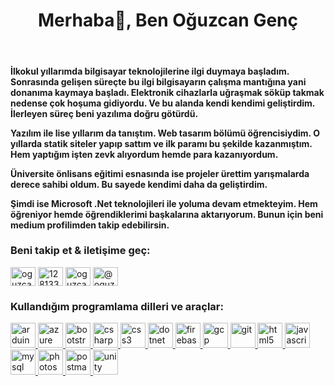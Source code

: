 <h1 align="center">Merhaba👋, Ben Oğuzcan Genç</h1> <br>

<h4>İlkokul yıllarımda bilgisayar teknolojilerine ilgi duymaya başladım.
Sonrasında gelişen süreçte bu ilgi bilgisayarın çalışma mantığına yani donanıma kaymaya başladı. Elektronik cihazlarla uğraşmak söküp takmak nedense çok hoşuma gidiyordu. Ve bu alanda kendi kendimi geliştirdim. İlerleyen süreç beni yazılıma doğru götürdü.

Yazılım ile lise yıllarım da tanıştım. Web tasarım bölümü öğrencisiydim. O yıllarda statik siteler yapıp sattım ve ilk paramı bu şekilde kazanmıştım. Hem yaptığım işten zevk alıyordum hemde para kazanıyordum.

Üniversite önlisans eğitimi esnasında ise projeler ürettim yarışmalarda derece sahibi oldum. Bu sayede kendimi daha da geliştirdim.

Şimdi ise Microsoft .Net teknolojileri ile yoluma devam etmekteyim. Hem öğreniyor hemde öğrendiklerimi başkalarına aktarıyorum. Bunun için beni medium profilimden takip edebilirsin.
</h4>



<h3 align="left">Beni takip et & iletişime geç:</h3>
<p align="left">
<a href="https://linkedin.com/in/oguzcan-genc" target="blank"><img align="center" src="https://cdn.jsdelivr.net/npm/simple-icons@3.0.1/icons/linkedin.svg" alt="oguzcan-genc" height="30" width="40" /></a>
<a href="https://stackoverflow.com/users/12813338" target="blank"><img align="center" src="https://cdn.jsdelivr.net/npm/simple-icons@3.0.1/icons/stackoverflow.svg" alt="12813338" height="30" width="40" /></a>
<a href="https://instagram.com/_oguzcangenc" target="blank"><img align="center" src="https://cdn.jsdelivr.net/npm/simple-icons@3.0.1/icons/instagram.svg" alt="oguzcan.genc" height="30" width="40" /></a>
<a href="https://medium.com/@oguzcangenc" target="blank"><img align="center" src="https://cdn.jsdelivr.net/npm/simple-icons@3.0.1/icons/medium.svg" alt="@oguzcangenc" height="30" width="40" /></a>
</p>

<h3 align="left">Kullandığım programlama dilleri ve araçlar:</h3>
<p align="left"> <a href="https://www.arduino.cc/" target="_blank"> <img src="https://cdn.worldvectorlogo.com/logos/arduino-1.svg" alt="arduino" width="40" height="40"/> </a> <a href="https://azure.microsoft.com/en-in/" target="_blank"> <img src="https://www.vectorlogo.zone/logos/microsoft_azure/microsoft_azure-icon.svg" alt="azure" width="40" height="40"/> </a> <a href="https://getbootstrap.com" target="_blank"> <img src="https://devicons.github.io/devicon/devicon.git/icons/bootstrap/bootstrap-plain.svg" alt="bootstrap" width="40" height="40"/> </a> <a href="https://www.w3schools.com/cs/" target="_blank"> <img src="https://devicons.github.io/devicon/devicon.git/icons/csharp/csharp-original.svg" alt="csharp" width="40" height="40"/> </a> <a href="https://www.w3schools.com/css/" target="_blank"> <img src="https://devicons.github.io/devicon/devicon.git/icons/css3/css3-original-wordmark.svg" alt="css3" width="40" height="40"/> </a> <a href="https://dotnet.microsoft.com/" target="_blank"> <img src="https://devicons.github.io/devicon/devicon.git/icons/dot-net/dot-net-original-wordmark.svg" alt="dotnet" width="40" height="40"/> </a> <a href="https://firebase.google.com/" target="_blank"> <img src="https://www.vectorlogo.zone/logos/firebase/firebase-icon.svg" alt="firebase" width="40" height="40"/> </a> <a href="https://cloud.google.com" target="_blank"> <img src="https://www.vectorlogo.zone/logos/google_cloud/google_cloud-icon.svg" alt="gcp" width="40" height="40"/> </a> <a href="https://git-scm.com/" target="_blank"> <img src="https://www.vectorlogo.zone/logos/git-scm/git-scm-icon.svg" alt="git" width="40" height="40"/> </a> <a href="https://www.w3.org/html/" target="_blank"> <img src="https://devicons.github.io/devicon/devicon.git/icons/html5/html5-original-wordmark.svg" alt="html5" width="40" height="40"/> </a> <a href="https://developer.mozilla.org/en-US/docs/Web/JavaScript" target="_blank"> <img src="https://devicons.github.io/devicon/devicon.git/icons/javascript/javascript-original.svg" alt="javascript" width="40" height="40"/> </a> <a href="https://www.mysql.com/" target="_blank"> <img src="https://devicons.github.io/devicon/devicon.git/icons/mysql/mysql-original-wordmark.svg" alt="mysql" width="40" height="40"/> </a> <a href="https://www.photoshop.com/en" target="_blank"> <img src="https://devicons.github.io/devicon/devicon.git/icons/photoshop/photoshop-plain.svg" alt="photoshop" width="40" height="40"/> </a> <a href="https://postman.com" target="_blank"> <img src="https://www.vectorlogo.zone/logos/getpostman/getpostman-icon.svg" alt="postman" width="40" height="40"/> </a> <a href="https://unity.com/" target="_blank"> <img src="https://www.vectorlogo.zone/logos/unity3d/unity3d-icon.svg" alt="unity" width="40" height="40"/> </a> </p>


